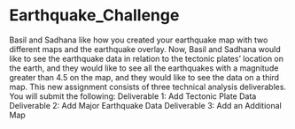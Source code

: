 # Earthquake_Challenge
Basil and Sadhana like how you created your earthquake map with two different maps and the earthquake overlay. Now, Basil and Sadhana would like to see the earthquake data in relation to the tectonic plates’ location on the earth, and they would like to see all the earthquakes with a magnitude greater than 4.5 on the map, and they would like to see the data on a third map. This new assignment consists of three technical analysis deliverables. You will submit the following: Deliverable 1: Add Tectonic Plate Data Deliverable 2: Add Major Earthquake Data Deliverable 3: Add an Additional Map
